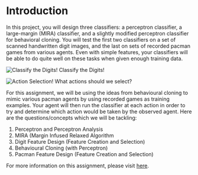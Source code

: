 # Introduction

In this project, you will design three classifiers: a perceptron classifier, a large-margin (MIRA) classifier, and a slightly modified perceptron classifier for behavioral cloning. You will test the first two classifiers on a set of scanned handwritten digit images, and the last on sets of recorded pacman games from various agents. Even with simple features, your classifiers will be able to do quite well on these tasks when given enough training data.

![Classify the Digits!](https://github.com/ngbolin/PacManProjects/blob/master/images/digit.gif)
Classify the Digits!


![Action Selection!](https://github.com/ngbolin/PacManProjects/blob/master/images/pacman_action_selection.png)
What actions should we select?

For this assignment, we will be using the ideas from behavioural cloning to mimic various pacman agents by using recorded games as training examples. Your agent will then run the classifier at each action in order to try and determine which action would be taken by the observed agent. Here are the questions/concepts which we will be tackling:

1. Perceptron and Perceptron Analysis
2. MIRA (Margin Infused Relaxed Algorithm
3. Digit Feature Design (Feature Creation and Selection)
4. Behavioural Cloning (with Perceptron)
5. Pacman Feature Design (Feature Creation and Selection)

For more information on this assignment, please visit [here](http://ai.berkeley.edu/classification.html).
